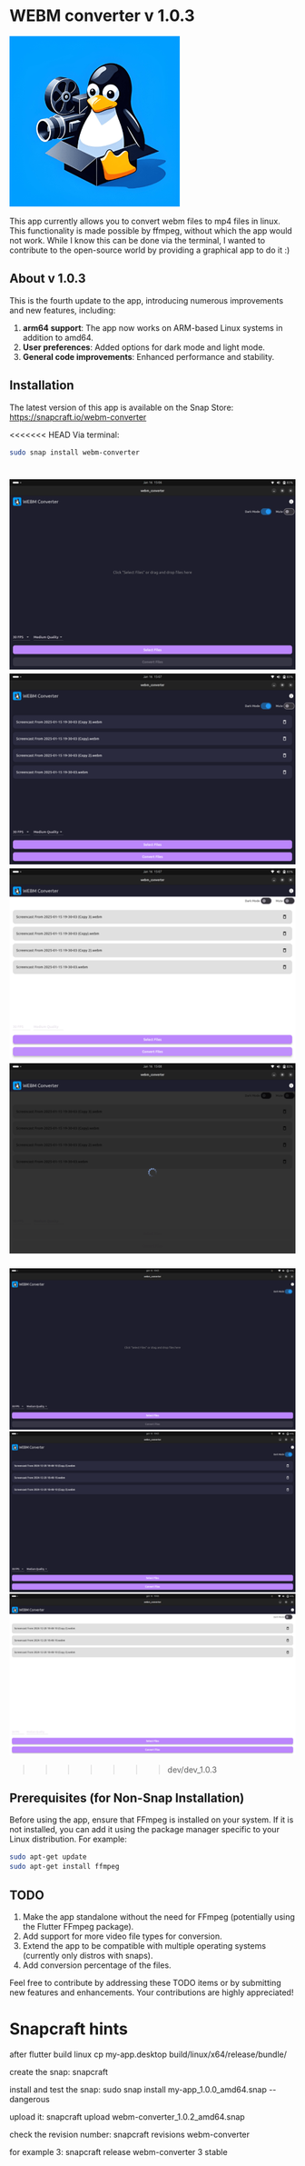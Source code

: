 # WEBM converter v 1.0.3
<img src="./utils/photos/icon_512p.png" alt="icon" width="300" />


This app currently allows you to convert webm files to mp4 files in linux. This functionality is made possible by ffmpeg, without which the app would not work. While I know this can be done via the terminal, I wanted to contribute to the open-source world by providing a graphical app to do it :)

## About v 1.0.3

This is the fourth update to the app, introducing numerous improvements and new features, including:

1. **arm64 support**: The app now works on ARM-based Linux systems in addition to amd64.  
2. **User preferences**: Added options for dark mode and light mode.   
3. **General code improvements**: Enhanced performance and stability.  



## Installation

The latest version of this app is available on the Snap Store:
https://snapcraft.io/webm-converter

<<<<<<< HEAD
Via terminal:

```bash
sudo snap install webm-converter
```

![Screenshot 1](./utils/photos/screen_05.png)
![screenshot 2](./utils/photos/screen_06.png)
![Screenshot 3](./utils/photos/screen_07.png)
![Screenshot 4](./utils/photos/screen_08.png)
=======
![Screenshot 1](./utils/photos/screen_10.png)
![screenshot 2](./utils/photos/screen_11.png)
![Screenshot 3](./utils/photos/screen_12.png)
>>>>>>> dev/dev_1.0.3


## Prerequisites (for Non-Snap Installation)

Before using the app, ensure that FFmpeg is installed on your system. If it is not installed, you can add it using the package manager specific to your Linux distribution. For example:

```bash
sudo apt-get update
sudo apt-get install ffmpeg
```


## TODO
1. Make the app standalone without the need for FFmpeg (potentially using the Flutter FFmpeg package).
2. Add support for more video file types for conversion.
3. Extend the app to be compatible with multiple operating systems (currently only distros with snaps).
4. Add conversion percentage of the files.


Feel free to contribute by addressing these TODO items or by submitting new features and enhancements. Your contributions are highly appreciated!

# Snapcraft hints

after flutter build linux
cp my-app.desktop build/linux/x64/release/bundle/

create the snap:
snapcraft

install and test the snap:
sudo snap install my-app_1.0.0_amd64.snap --dangerous

upload it:
snapcraft upload webm-converter_1.0.2_amd64.snap

check the revision number:
snapcraft revisions webm-converter

for example 3:
snapcraft release webm-converter 3 stable


